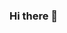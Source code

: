 ### Hi there 👋

<!--
**chobberoni/chobberoni** is a ✨ _special_ ✨ repository because its `README.md` (this file) appears on your GitHub profile.

- 🔭 I’m currently working on [GOJI NYC](https://gojinyc.com/)
- 🌱 I’m currently learning [AMPL Staking](https://www.ampleforth.org/)
- 👯 I’m looking to collaborate on stock trading bots
- 💬 Ask me about Product Management
- 📫 How to reach me: [Twitter](https://twitter.com/chobberoni)
- 😄 Pronouns: he/him/they
- ⚡ Fun fact: I like cheese.
-->
